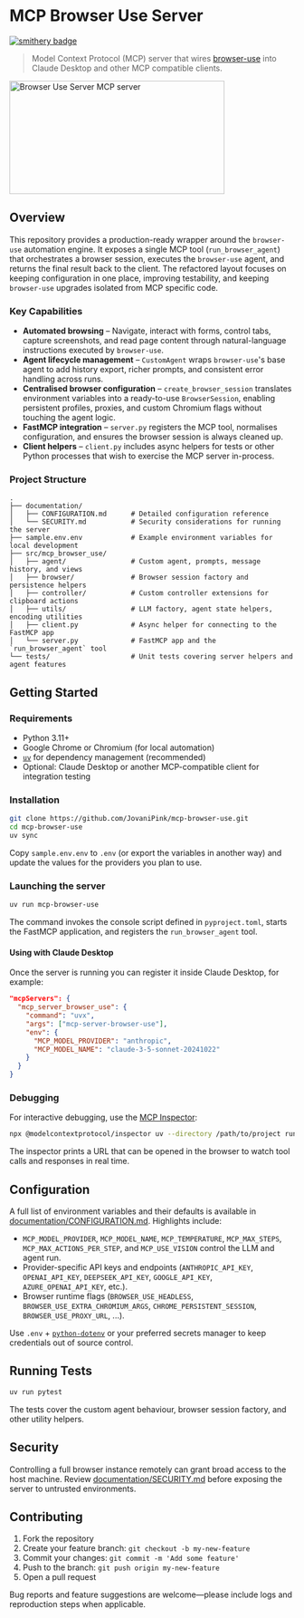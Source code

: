 # MCP Browser Use Server

[![smithery badge](https://smithery.ai/badge/@JovaniPink/mcp-browser-use)](https://smithery.ai/server/@JovaniPink/mcp-browser-use)

> Model Context Protocol (MCP) server that wires [browser-use](https://github.com/browser-use/browser-use) into Claude Desktop and other MCP compatible clients.

<a href="https://glama.ai/mcp/servers/tjea5rgnbv"><img width="380" height="200" src="https://glama.ai/mcp/servers/tjea5rgnbv/badge" alt="Browser Use Server MCP server" /></a>

## Overview

This repository provides a production-ready wrapper around the `browser-use` automation engine. It exposes a single MCP tool (`run_browser_agent`) that orchestrates a browser session, executes the `browser-use` agent, and returns the final result back to the client. The refactored layout focuses on keeping configuration in one place, improving testability, and keeping `browser-use` upgrades isolated from MCP specific code.

### Key Capabilities

- **Automated browsing** – Navigate, interact with forms, control tabs, capture screenshots, and read page content through natural-language instructions executed by `browser-use`.
- **Agent lifecycle management** – `CustomAgent` wraps `browser-use`'s base agent to add history export, richer prompts, and consistent error handling across runs.
- **Centralised browser configuration** – `create_browser_session` translates environment variables into a ready-to-use `BrowserSession`, enabling persistent profiles, proxies, and custom Chromium flags without touching the agent logic.
- **FastMCP integration** – `server.py` registers the MCP tool, normalises configuration, and ensures the browser session is always cleaned up.
- **Client helpers** – `client.py` includes async helpers for tests or other Python processes that wish to exercise the MCP server in-process.

### Project Structure

```
.
├── documentation/
│   ├── CONFIGURATION.md      # Detailed configuration reference
│   └── SECURITY.md           # Security considerations for running the server
├── sample.env.env            # Example environment variables for local development
├── src/mcp_browser_use/
│   ├── agent/                # Custom agent, prompts, message history, and views
│   ├── browser/              # Browser session factory and persistence helpers
│   ├── controller/           # Custom controller extensions for clipboard actions
│   ├── utils/                # LLM factory, agent state helpers, encoding utilities
│   ├── client.py             # Async helper for connecting to the FastMCP app
│   └── server.py             # FastMCP app and the `run_browser_agent` tool
└── tests/                    # Unit tests covering server helpers and agent features
```

## Getting Started

### Requirements

- Python 3.11+
- Google Chrome or Chromium (for local automation)
- [`uv`](https://github.com/astral-sh/uv) for dependency management (recommended)
- Optional: Claude Desktop or another MCP-compatible client for integration testing

### Installation

```bash
git clone https://github.com/JovaniPink/mcp-browser-use.git
cd mcp-browser-use
uv sync
```

Copy `sample.env.env` to `.env` (or export the variables in another way) and update the values for the providers you plan to use.

### Launching the server

```bash
uv run mcp-browser-use
```

The command invokes the console script defined in `pyproject.toml`, starts the FastMCP application, and registers the `run_browser_agent` tool.

#### Using with Claude Desktop

Once the server is running you can register it inside Claude Desktop, for example:

```json
"mcpServers": {
  "mcp_server_browser_use": {
    "command": "uvx",
    "args": ["mcp-server-browser-use"],
    "env": {
      "MCP_MODEL_PROVIDER": "anthropic",
      "MCP_MODEL_NAME": "claude-3-5-sonnet-20241022"
    }
  }
}
```

### Debugging

For interactive debugging, use the [MCP Inspector](https://github.com/modelcontextprotocol/inspector):

```bash
npx @modelcontextprotocol/inspector uv --directory /path/to/project run mcp-browser-use
```

The inspector prints a URL that can be opened in the browser to watch tool calls and responses in real time.

## Configuration

A full list of environment variables and their defaults is available in [documentation/CONFIGURATION.md](documentation/CONFIGURATION.md). Highlights include:

- `MCP_MODEL_PROVIDER`, `MCP_MODEL_NAME`, `MCP_TEMPERATURE`, `MCP_MAX_STEPS`, `MCP_MAX_ACTIONS_PER_STEP`, and `MCP_USE_VISION` control the LLM and agent run.
- Provider-specific API keys and endpoints (`ANTHROPIC_API_KEY`, `OPENAI_API_KEY`, `DEEPSEEK_API_KEY`, `GOOGLE_API_KEY`, `AZURE_OPENAI_API_KEY`, etc.).
- Browser runtime flags (`BROWSER_USE_HEADLESS`, `BROWSER_USE_EXTRA_CHROMIUM_ARGS`, `CHROME_PERSISTENT_SESSION`, `BROWSER_USE_PROXY_URL`, ...).

Use `.env` + [`python-dotenv`](https://pypi.org/project/python-dotenv/) or your preferred secrets manager to keep credentials out of source control.

## Running Tests

```bash
uv run pytest
```

The tests cover the custom agent behaviour, browser session factory, and other utility helpers.

## Security

Controlling a full browser instance remotely can grant broad access to the host machine. Review [documentation/SECURITY.md](documentation/SECURITY.md) before exposing the server to untrusted environments.

## Contributing

1. Fork the repository
2. Create your feature branch: `git checkout -b my-new-feature`
3. Commit your changes: `git commit -m 'Add some feature'`
4. Push to the branch: `git push origin my-new-feature`
5. Open a pull request

Bug reports and feature suggestions are welcome—please include logs and reproduction steps when applicable.
